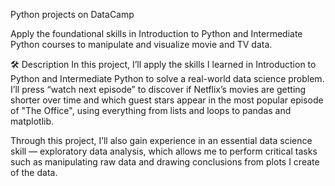 Python projects on DataCamp

Apply the foundational skills in Introduction to Python and Intermediate Python courses to manipulate and visualize movie and TV data.

🛠️ Description
In this project, I’ll apply the skills I learned in Introduction to Python and Intermediate Python to solve a real-world data science problem. I’ll press “watch next episode” to discover if Netflix’s movies are getting shorter over time and which guest stars appear in the most popular episode of "The Office", using everything from lists and loops to pandas and matplotlib.

Through this project, I’ll also gain experience in an essential data science skill — exploratory data analysis, which allows me to perform critical tasks such as manipulating raw data and drawing conclusions from plots I create of the data.
